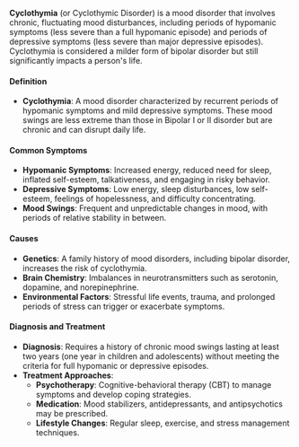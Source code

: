 **Cyclothymia** (or Cyclothymic Disorder) is a mood disorder that involves chronic, fluctuating mood disturbances, including periods of hypomanic symptoms (less severe than a full hypomanic episode) and periods of depressive symptoms (less severe than major depressive episodes). Cyclothymia is considered a milder form of bipolar disorder but still significantly impacts a person's life.

#### Definition
- **Cyclothymia**: A mood disorder characterized by recurrent periods of hypomanic symptoms and mild depressive symptoms. These mood swings are less extreme than those in Bipolar I or II disorder but are chronic and can disrupt daily life.

#### Common Symptoms
- **Hypomanic Symptoms**: Increased energy, reduced need for sleep, inflated self-esteem, talkativeness, and engaging in risky behavior.
- **Depressive Symptoms**: Low energy, sleep disturbances, low self-esteem, feelings of hopelessness, and difficulty concentrating.
- **Mood Swings**: Frequent and unpredictable changes in mood, with periods of relative stability in between.

#### Causes
- **Genetics**: A family history of mood disorders, including bipolar disorder, increases the risk of cyclothymia.
- **Brain Chemistry**: Imbalances in neurotransmitters such as serotonin, dopamine, and norepinephrine.
- **Environmental Factors**: Stressful life events, trauma, and prolonged periods of stress can trigger or exacerbate symptoms.

#### Diagnosis and Treatment
- **Diagnosis**: Requires a history of chronic mood swings lasting at least two years (one year in children and adolescents) without meeting the criteria for full hypomanic or depressive episodes.
- **Treatment Approaches**:
  - **Psychotherapy**: Cognitive-behavioral therapy (CBT) to manage symptoms and develop coping strategies.
  - **Medication**: Mood stabilizers, antidepressants, and antipsychotics may be prescribed.
  - **Lifestyle Changes**: Regular sleep, exercise, and stress management techniques.